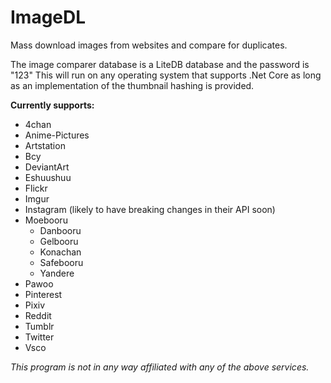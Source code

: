 # ImageDL
Mass download images from websites and compare for duplicates.

The image comparer database is a LiteDB database and the password is "123"
This will run on any operating system that supports .Net Core as long as an implementation of the thumbnail hashing is provided.

**Currently supports:**
* 4chan
* Anime-Pictures
* Artstation
* Bcy
* DeviantArt
* Eshuushuu
* Flickr
* Imgur
* Instagram (likely to have breaking changes in their API soon)
* Moebooru
  * Danbooru
  * Gelbooru
  * Konachan
  * Safebooru
  * Yandere
* Pawoo
* Pinterest
* Pixiv
* Reddit
* Tumblr
* Twitter
* Vsco

*This program is not in any way affiliated with any of the above services.*
